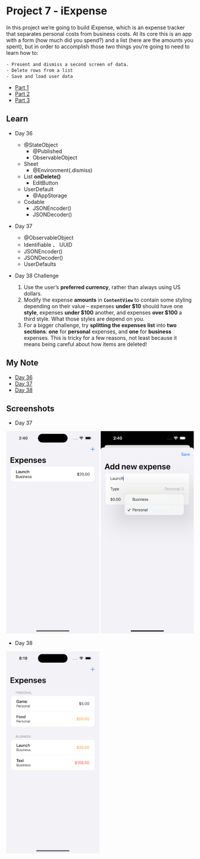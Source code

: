 # **Project 7 - iExpense**

In this project we’re going to build iExpense, which is an expense tracker that separates personal costs from business costs. At its core this is an app with a form (how much did you spend?) and a list (here are the amounts you spent), but in order to accomplish those two things you’re going to need to learn how to:

    - Present and dismiss a second screen of data.
    - Delete rows from a list
    - Save and load user data
  
  

- [Part 1](https://www.hackingwithswift.com/100/swiftui/36)
- [Part 2](https://www.hackingwithswift.com/100/swiftui/37)
- [Part 3](https://www.hackingwithswift.com/100/swiftui/38)


## **Learn**


- Day 36 
    - @StateObject
        - @Published
        - ObservableObject
    - Sheet
        - @Environment(.dismiss)
    - List **onDelete()**
        - EditButton
    - UserDefault
        - @AppStorage
    - Codable
        - JSONEncoder()
        - JSONDecoder()
        
- Day 37
    - @ObservableObject
    - Identifiable 、 UUID
    - JSONEncoder()
    - JSONDecoder()
    - UserDefaults
    
- Day 38 Challenge
    1. Use the user’s **preferred currency**, rather than always using US dollars.
    2. Modify the expense **amounts** in **`ContentView`** to contain some styling depending on their value – expenses **under $10** should have one **style**, expenses **under $100** another, and expenses **over $100** a third style. What those styles are depend on you.
    3. For a bigger challenge, try **splitting the expenses list** into **two sections**: **one** for **personal** expenses, and **one** for **business** expenses. This is tricky for a few reasons, not least because it means being careful about how items are deleted!
    
## **My Note**

- [Day 36](https://hsiangdev.notion.site/Day-36-Project-7-Part-1-iExpense-100DaysOfSwiftUI-e2b46536566f415a8af6c88dc1e49c69?pvs=4)
- [Day 37](https://hsiangdev.notion.site/Day-37-Project-7-Part-2-iExpense-100DaysOfSwiftUI-e6b60f346c6a41c4b06cbb1d1b22c334?pvs=4)
- [Day 38](https://hsiangdev.notion.site/Day-38-Project-7-Part-3-Challenge-100DaysOfSwiftUI-cbaa3bf0e589473c85ff03b4604ef8de?pvs=4)


## Screenshots

- Day 37

<div>
    <img src="Screenshots/day37-iExpense-1.png" width="250">
    <img src="Screenshots/day37-iExpense-2.png" width="250">
</div>

- Day 38

<div>
    <img src="Screenshots/day38-challenge-1.png" width="250">
</div>

